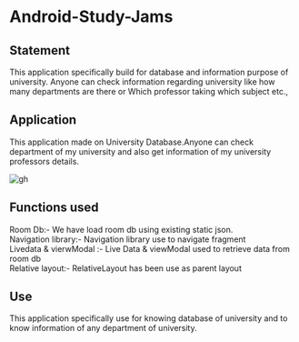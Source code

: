 # Android-Study-Jams

## Statement
This application specifically build for database and information purpose of university. Anyone can check information regarding university like how many departments are there or Which professor taking which subject etc.,

## Application
This application made on University Database.Anyone can check department of my university and also get information of my university professors details.

![gh](https://user-images.githubusercontent.com/48353166/148809299-5f280081-358d-4391-8d94-a305d20ddeb1.png)

## Functions used
Room Db:- We have load room db using existing static json.
<br/>
Navigation library:- Navigation library use to navigate fragment
<br/>
Livedata & vierwModal :- Live Data & viewModal used to retrieve data from room db
<br/>
Relative layout:- RelativeLayout has been use as parent layout
<br/>

## Use
This application specifically use for knowing database of university and to know information of any department of university.
